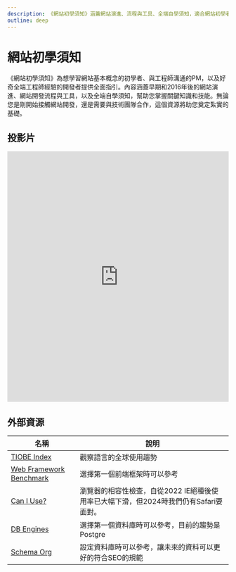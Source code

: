 ```yaml
---
description: 《網站初學須知》涵蓋網站演進、流程與工具、全端自學須知，適合網站初學者、與工程師溝通的PM，以及想了解全端工程師經驗的開發者。
outline: deep
---
```


# 網站初學須知

《網站初學須知》為想學習網站基本概念的初學者、與工程師溝通的PM，以及好奇全端工程師經驗的開發者提供全面指引。內容涵蓋早期和2016年後的網站演進、網站開發流程與工具，以及全端自學須知，幫助您掌握關鍵知識和技能。無論您是剛開始接觸網站開發，還是需要與技術團隊合作，這個資源將助您奠定紮實的基礎。

## 投影片

<iframe title="presentation" src="https://docs.google.com/presentation/d/e/2PACX-1vTWoH-9ATrPJwCIL27NuWaFpREmdcpVNGb_DkK5B5RKNcptjoXCKG7ooma38nM1-w5gD-s7F0MVZtGn/embed?start=false&loop=false&delayms=3000" frameborder="0" width="100%" height="569" allowfullscreen="true" mozallowfullscreen="true" webkitallowfullscreen="true"></iframe>

## 外部資源

<table>
    <thead>
        <tr>
            <th>名稱</th>
            <th>說明</th>
        </tr>
    </thead>
    <tbody>
        <tr>
            <td>
                <a href="https://www.tiobe.com/tiobe-index/" target="_blank">TIOBE Index</a>
            </td>
            <td>觀察語言的全球使用趨勢</td>
        </tr>
        <tr>
            <td>
                <a href="https://web-frameworks-benchmark.netlify.app/" target="_blank">Web Framework Benchmark</a>
            </td>
            <td>選擇第一個前端框架時可以參考</td>
        </tr>
        <tr>
            <td>
                <a href="https://caniuse.com/" target="_blank">Can I Use?</a>
            </td>
            <td>瀏覽器的相容性檢查，自從2022 IE絕種後使用率已大幅下滑，但2024時我們仍有Safari要面對。</td>
        </tr>
        <tr>
            <td>
                <a href="https://db-engines.com/en/ranking/" target="_blank">DB Engines</a>
            </td>
            <td>選擇第一個資料庫時可以參考，目前的趨勢是Postgre</td>
        </tr>
        <tr>
            <td>
                <a href="https://schema.org/" target="_blank">Schema Org</a>
            </td>
            <td>設定資料庫時可以參考，讓未來的資料可以更好的符合SEO的規範</td>
        </tr>
    </tbody>
</table>

<!-- ## 延伸閱讀 -->

<!-- <Books :modelValue="bookItems"></Books> -->

<script setup>

import Books from '../components/books.vue'
const bookItems = [
    {
        id: '11100912049',
        name: '軟體開發人員職涯發展成功手冊',
        desc: `<p>你快速上手新語言，掌握面試訣竅，一舉拿下夢想中的程式開發工作</p>
<p>暢銷書作家JOHN SONMEZ繼《Soft Skills軟實力：軟體開發人員的生存手冊》最新力作！</p>`,
    },
]
</script>
